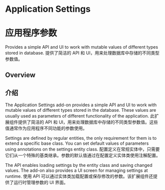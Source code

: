 # Application Settings
# 应用程序参数

Provides a simple API and UI to work with mutable values of different types stored in database.
提供了简洁的 API 和 UI，用来处理数据库中存储的不同类型参数值。

## Overview
## 介绍

The Application Settings add-on provides a simple API and UI to work with mutable values of different types stored in the database. These values are usually used as parameters of different functionality of the application.
此扩展组件提供了简洁的 API 和 UI，用来处理数据库中存储的不同类型参数值。这些值通常作为应用程序不同功能的参数使用。

Settings are defined by regular entities, the only requirement for them is to extend a specific base class. You can set default values of parameters using annotations on the settings entity class.
配置定义在常规实体中，只需要它们从一个特殊的基类继承。参数的默认值通过在配置定义实体类使用注解配置。

The API enables loading settings by the entity class and saving changed values. The add-on also provides a UI screen for managing settings at runtime.
使用 API 可以通过实体类加载配置或保存修改的参数。该扩展组件还提供了运行时管理参数的 UI 界面。
